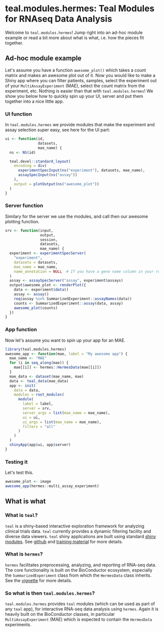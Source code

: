 # teal.modules.hermes: Teal Modules for RNAseq Data Analysis

Welcome to `teal.modules.hermes`! Jump right into an ad-hoc module example or read a bit more about what is what, i.e. how the pieces fit together.

## Ad-hoc module example

Let's assume you have a function `awesome_plot()` which takes a count matrix and makes an awesome plot out of it. Now you would like to make a Shiny app where you can filter patients, samples, select the experiment out of your `MultiAssayExperiment` (MAE), select the count matrix from the experiment, etc. 
Nothing is easier than that with `teal.modules.hermes`! 
We show you below how to quickly spin up your UI, server and put them together into a nice little app.

### UI function

In `teal.modules.hermes` we provide modules that make the experiment and assay
selection super easy, see here for the UI part:

```r
ui <- function(id,
               datasets,
               mae_name) {
  ns <- NS(id)

  teal.devel::standard_layout(
    encoding = div(
      experimentSpecInput(ns("experiment"), datasets, mae_name),
      assaySpecInput(ns("assay"))
    ),
    output = plotOutput(ns("awesome_plot"))
  )
}
```

### Server function

Similary for the server we use the modules, and call then our awesome plotting function.

```r
srv <- function(input,
                output,
                session,
                datasets,
                mae_name) {
  experiment <- experimentSpecServer(
    "experiment",
    datasets = datasets,
    mae_name = mae_name,
    name_annotation = NULL  # If you have a gene name column in your rowData, can specify here.
  )
  assay <- assaySpecServer("assay", experiment$assays)
  output$awesome_plot <- renderPlot({
    data <- experiment$data()
    assay <- assay()
    req(assay %in% SummarizedExperiment::assayNames(data))
    counts <- SummarizedExperiment::assay(data, assay)
    awesome_plot(counts)
  })
}
```

### App function

Now let's assume you want to spin up your app for an MAE. 

```r
library(teal.modules.hermes)
awesome_app <- function(mae, label = "My awesome app") {
  mae_name <- "MAE"
  for (i in seq_along(mae)) {
    mae[[i]] <- hermes::HermesData(mae[[i]])
  }
  mae_data <- dataset(mae_name, mae)
  data <- teal_data(mae_data)
  app <- init(
    data = data,
    modules = root_modules(
      module(
        label = label,
        server = srv,
        server_args = list(mae_name = mae_name),
        ui = ui,
        ui_args = list(mae_name = mae_name),
        filters = "all"
      )
    )
  )
  shinyApp(app$ui, app$server)
}
```

### Testing it

Let's test this.

```r
awesome_plot <- image
awesome_app(hermes::multi_assay_experiment)
```

## What is what

### What is `teal`?

`teal` is a shiny-based interactive exploration framework for analyzing clinical trials data. `teal` currently provides a dynamic filtering facility and diverse data viewers. `teal` shiny applications are built using standard [shiny modules](https://shiny.rstudio.com/articles/modules.html).
See [github](https://github.com/insightsengineering/teal) and [training material](http://pdwebdev01.gene.com/groups/devo/multimedia/Gen_Teal/story_html5.html?lms=1) for more details. 

### What is `hermes`?

`hermes` facilitates preprocessing, analyzing, and reporting of RNA-seq data. 
The core functionality is built on the BioConductor ecosystem, especially the `SummarizedExperiment` class from which the `HermesData` class inherits.
See the [vignette](https://docs.nest.roche.com/releases/2021_07_07/embedded/hermes/articles/introduction.html) for more details.

### So what is then `teal.modules.hermes`?

`teal.modules.hermes` provides `teal` modules (which can be used as part of any `teal` app), for interactive RNA-seq data analysis using `hermes`. Again it is heavily built on the BioConductor classes, in particular `MultiAssayExperiment` (MAE) which is expected to contain the `HermesData` experiments.
